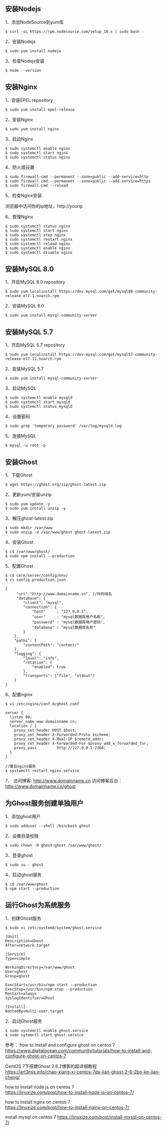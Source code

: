 ## 安装Nodejs

1、添加NodeSource到yum库
~~~
$ curl -sL https://rpm.nodesource.com/setup_10.x | sudo bash -
~~~

2、安装Nodejs
~~~
$ sudo yum install nodejs
~~~

3、检查Nodejs安装
~~~
$ node --version
~~~

## 安装Nginx

1、安装EPEL repository
~~~
$ sudo yum install epel-release  
~~~

2、安装Nginx
~~~
$ sudo yum install nginx
~~~

3、启动Nginx
~~~
$ sudo systemctl enable nginx
$ sudo systemctl start nginx
$ sudo systemctl status nginx
~~~

4、防火墙设置
~~~
$ sudo firewall-cmd --permanent --zone=public --add-service=http
$ sudo firewall-cmd --permanent --zone=public --add-service=https
$ sudo firewall-cmd --reload
~~~

5、检查Nginx安装

浏览器中访问你的ip地址，http://yourip

6、管理Nginx
~~~
$ sudo systemctl status nginx
$ sudo systemctl start nginx
$ sudo systemctl stop nginx
$ sudo systemctl restart nginx
$ sudo systemctl reload nginx
$ sudo systemctl enable nginx
$ sudo systemctl disable nginx
~~~

## 安装MySQL 8.0

1、开启MySQL 8.0 repository
~~~
$ sudo yum localinstall https://dev.mysql.com/get/mysql80-community-release-el7-1.noarch.rpm
~~~

2、安装MySQL 8.0
~~~
$ sudo yum install mysql-community-server
~~~

## 安装MySQL 5.7

1、开启MySQL 5.7 repository
~~~
$ sudo yum localinstall https://dev.mysql.com/get/mysql57-community-release-el7-11.noarch.rpm
~~~

2、安装MySQL 5.7
~~~
$ sudo yum install mysql-community-server
~~~

3、启动MySQL
~~~
$ sudo systemctl enable mysqld
$ sudo systemctl start mysqld
$ sudo systemctl status mysqld
~~~

4、设置密码
~~~
$ sudo grep 'temporary password' /var/log/mysqld.log
~~~

5、连接MySQL 
~~~
$ mysql -u root -p 
~~~

## 安装Ghost

1、下载Ghost
~~~
$ wget https://ghost.org/zip/ghost-latest.zip
~~~

2、更新yum/安装unzip
~~~
$ sudo yum update -y
$ sudo yum install unzip -y
~~~

3、解压ghost-latest.zip
~~~
$ sudo mkdir /var/www
$ sudo unzip -d /var/www/ghost ghost-latest.zip
~~~

4、安装Ghost
~~~
$ cd /var/www/ghost/
$ sudo npm install --production
~~~

5、配置Ghost
~~~
$ cd core/server/config/env/
$ vi config.production.json

{
     "url":"http://www.domainname.cn", //你的域名
     "database": {
        "client": "mysql",
        "connection": {
            "host"     : "127.0.0.1",
            "user"     : "mysql数据库用户名称",
            "password" : "mysql数据库用户密码",
            "database" : "mysql数据库名称"
        }
    },
    "paths": {
        "contentPath": "content/"
    },
    "logging": {
        "level": "info",
        "rotation": {
            "enabled": true
        },
        "transports": ["file", "stdout"]
    }
}
~~~

6、配置nginx
~~~
$ vi /etc/nginx/conf.d/ghost.conf

server {
  listen 80;
  server_name www.domainname.cn;
  location / {
    proxy_set_header HOST $host;
    proxy_set_header X-Forwarded-Proto $scheme;
    proxy_set_header X-Real-IP $remote_addr;
    proxy_set_header X-Forwarded-For $proxy_add_x_forwarded_for;
    proxy_pass         http://127.0.0.1:2368;
  }
}

//重启nginx服务
$ systemctl restart nginx.service 
~~~

7、
访问博客: http://www.domainname.cn
访问博客后台：http://www.domainname.cn/ghost

## 为Ghost服务创建单独用户

1、添加ghost用户
~~~
$ sudo adduser --shell /bin/bash ghost
~~~

2、设置目录权限
~~~
$ sudo chown -R ghost:ghost /var/www/ghost/
~~~

3、登录ghost
~~~
$ sudo su - ghost
~~~

4、启动ghost服务
~~~
$ cd /var/www/ghost
$ npm start --production
~~~

## 运行Ghost为系统服务

1、创建Ghost服务
~~~
$ sudo vi /etc/systemd/system/ghost.service

[Unit]
Description=Ghost
After=network.target

[Service]
Type=simple

WorkingDirectory=/var/www/ghost
User=ghost
Group=ghost

ExecStart=/usr/bin/npm start --production
ExecStop=/usr/bin/npm stop --production
Restart=always
SyslogIdentifier=Ghost

[Install]
WantedBy=multi-user.target
~~~

2、启动Ghost服务
~~~
$ sudo systemctl enable ghost.service
$ sudo sytemctl start ghost.service
~~~


参考：
how to install and configure ghost on centos 7   
https://www.digitalocean.com/community/tutorials/how-to-install-and-configure-ghost-on-centos-7   

CentOS 7下搭建Ghost 2.6.2博客的超详细教程  
https://art3mis.info/chao-xiang-xi-centos-7da-jian-ghost-2-6-2bo-ke-jiao-cheng/   

how to install node js on centos 7  
https://linuxize.com/post/how-to-install-node-js-on-centos-7/  

how to install nginx on centos 7  
https://linuxize.com/post/how-to-install-nginx-on-centos-7/ 

install mysql on centos 7
https://linuxize.com/post/install-mysql-on-centos-7/  